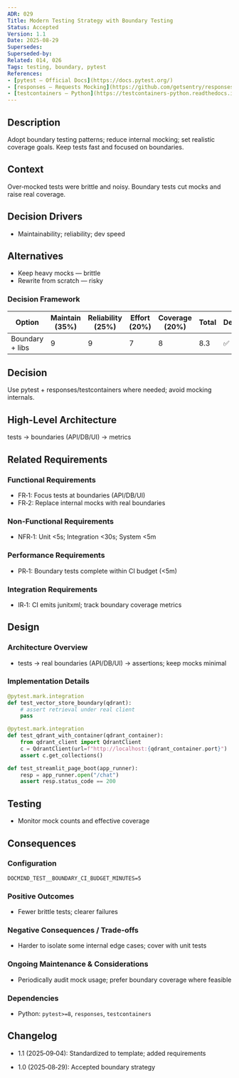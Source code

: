 ```yaml
---
ADR: 029
Title: Modern Testing Strategy with Boundary Testing
Status: Accepted
Version: 1.1
Date: 2025-08-29
Supersedes:
Superseded-by:
Related: 014, 026
Tags: testing, boundary, pytest
References:
- [pytest — Official Docs](https://docs.pytest.org/)
- [responses — Requests Mocking](https://github.com/getsentry/responses)
- [testcontainers — Python](https://testcontainers-python.readthedocs.io/)
---
```


## Description

Adopt boundary testing patterns; reduce internal mocking; set realistic coverage goals. Keep tests fast and focused on boundaries.

## Context

Over‑mocked tests were brittle and noisy. Boundary tests cut mocks and raise real coverage.

## Decision Drivers

- Maintainability; reliability; dev speed

## Alternatives

- Keep heavy mocks — brittle
- Rewrite from scratch — risky

### Decision Framework

| Option              | Maintain (35%) | Reliability (25%) | Effort (20%) | Coverage (20%) | Total | Decision |
| ------------------- | ------------- | ----------------- | ------------ | -------------- | ----- | -------- |
| Boundary + libs     | 9             | 9                 | 7            | 8              | 8.3   | ✅ Sel.  |

## Decision

Use pytest + responses/testcontainers where needed; avoid mocking internals.

## High-Level Architecture

tests → boundaries (API/DB/UI) → metrics

## Related Requirements

### Functional Requirements

- FR‑1: Focus tests at boundaries (API/DB/UI)
- FR‑2: Replace internal mocks with real boundaries

### Non-Functional Requirements

- NFR‑1: Unit <5s; Integration <30s; System <5m

### Performance Requirements

- PR‑1: Boundary tests complete within CI budget (<5m)

### Integration Requirements

- IR‑1: CI emits junitxml; track boundary coverage metrics

## Design

### Architecture Overview

- tests → real boundaries (API/DB/UI) → assertions; keep mocks minimal

### Implementation Details

```python
@pytest.mark.integration
def test_vector_store_boundary(qdrant):
    # assert retrieval under real client
    pass

@pytest.mark.integration
def test_qdrant_with_container(qdrant_container):
    from qdrant_client import QdrantClient
    c = QdrantClient(url=f"http://localhost:{qdrant_container.port}")
    assert c.get_collections()

def test_streamlit_page_boot(app_runner):
    resp = app_runner.open("/chat")
    assert resp.status_code == 200
```

## Testing

- Monitor mock counts and effective coverage

## Consequences

### Configuration

```env
DOCMIND_TEST__BOUNDARY_CI_BUDGET_MINUTES=5
```

### Positive Outcomes

- Fewer brittle tests; clearer failures

### Negative Consequences / Trade-offs

- Harder to isolate some internal edge cases; cover with unit tests

### Ongoing Maintenance & Considerations

- Periodically audit mock usage; prefer boundary coverage where feasible

### Dependencies

- Python: `pytest>=8`, `responses`, `testcontainers`

## Changelog

- 1.1 (2025‑09‑04): Standardized to template; added requirements

- 1.0 (2025‑08‑29): Accepted boundary strategy
